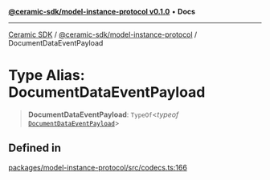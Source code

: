 [**@ceramic-sdk/model-instance-protocol v0.1.0**](../README.md) • **Docs**

***

[Ceramic SDK](../../../README.md) / [@ceramic-sdk/model-instance-protocol](../README.md) / DocumentDataEventPayload

# Type Alias: DocumentDataEventPayload

> **DocumentDataEventPayload**: `TypeOf`\<*typeof* [`DocumentDataEventPayload`](../variables/DocumentDataEventPayload.md)\>

## Defined in

[packages/model-instance-protocol/src/codecs.ts:166](https://github.com/ceramicstudio/ceramic-sdk/blob/a220cbca7950f690af7f3d03a0023681bb9f5426/packages/model-instance-protocol/src/codecs.ts#L166)
